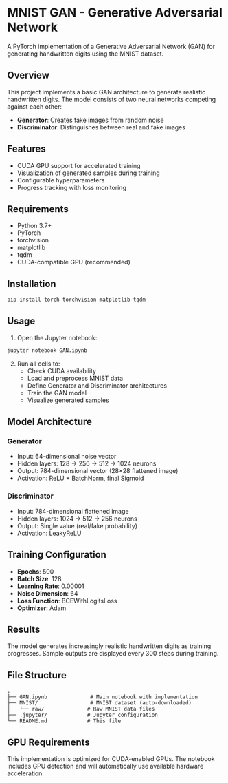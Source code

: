 # MNIST GAN - Generative Adversarial Network

A PyTorch implementation of a Generative Adversarial Network (GAN) for generating handwritten digits using the MNIST dataset.

## Overview

This project implements a basic GAN architecture to generate realistic handwritten digits. The model consists of two neural networks competing against each other:
- **Generator**: Creates fake images from random noise
- **Discriminator**: Distinguishes between real and fake images

## Features

- CUDA GPU support for accelerated training
- Visualization of generated samples during training
- Configurable hyperparameters
- Progress tracking with loss monitoring

## Requirements

- Python 3.7+
- PyTorch
- torchvision
- matplotlib
- tqdm
- CUDA-compatible GPU (recommended)

## Installation

```bash
pip install torch torchvision matplotlib tqdm
```

## Usage

1. Open the Jupyter notebook:
```bash
jupyter notebook GAN.ipynb
```

2. Run all cells to:
   - Check CUDA availability
   - Load and preprocess MNIST data
   - Define Generator and Discriminator architectures
   - Train the GAN model
   - Visualize generated samples

## Model Architecture

### Generator
- Input: 64-dimensional noise vector
- Hidden layers: 128 → 256 → 512 → 1024 neurons
- Output: 784-dimensional vector (28×28 flattened image)
- Activation: ReLU + BatchNorm, final Sigmoid

### Discriminator
- Input: 784-dimensional flattened image
- Hidden layers: 1024 → 512 → 256 neurons
- Output: Single value (real/fake probability)
- Activation: LeakyReLU

## Training Configuration

- **Epochs**: 500
- **Batch Size**: 128
- **Learning Rate**: 0.00001
- **Noise Dimension**: 64
- **Loss Function**: BCEWithLogitsLoss
- **Optimizer**: Adam

## Results

The model generates increasingly realistic handwritten digits as training progresses. Sample outputs are displayed every 300 steps during training.

## File Structure

```
.
├── GAN.ipynb              # Main notebook with implementation
├── MNIST/                 # MNIST dataset (auto-downloaded)
│   └── raw/              # Raw MNIST data files
├── .jupyter/             # Jupyter configuration
└── README.md             # This file
```

## GPU Requirements

This implementation is optimized for CUDA-enabled GPUs. The notebook includes GPU detection and will automatically use available hardware acceleration.
